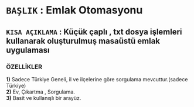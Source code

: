 # `BAŞLIK` : **Emlak Otomasyonu**
## `KISA AÇIKLAMA` : **Küçük çaplı , txt dosya işlemleri kullanarak oluşturulmuş masaüstü emlak uygulaması**
### ÖZELLİKLER
**1)** Sadece Türkiye Geneli, il ve ilçelerine göre sorgulama mevcuttur.(sadece Türkiye) <br/>
**2)** Ev, Çıkartma , Sorgulama.  <br/>
**3)** Basit ve kullanışlı bir arayüz.  

